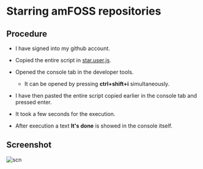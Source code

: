  # **Starring amFOSS repositories**

## Procedure

* I have signed into my github account.

* Copied the entire script in [star.user.js](https://raw.githubusercontent.com/amfoss/star-me/master/star.user.js).

* Opened the console tab in the developer tools.
    * It can be opened by pressing **ctrl+shift+i** simultaneously.
 
* I have then pasted the entire script copied earlier in the console tab and pressed enter.

* It took a few seconds for the execution.

* After execution a text **It's done** is showed in the console itself.

## Screenshot
![scn](https://github.com/adarshreddy-g/amFOSS_tasks/blob/master/Task-01/Screenshot%20from%202020-10-21%2021-43-45.png?raw=true)
